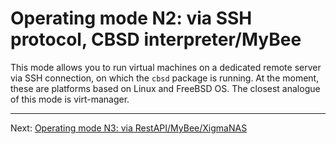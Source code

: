 # Operating mode N2: via SSH protocol, CBSD interpreter/MyBee

This mode allows you to run virtual machines on a dedicated remote server via SSH connection, on which the `cbsd` package is running. At the moment, these are platforms based on Linux and FreeBSD OS. The closest analogue of this mode is virt-manager.

---

Next: [Operating mode N3: via RestAPI/MyBee/XigmaNAS](myb-qt-api.md)
